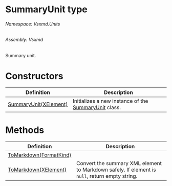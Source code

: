 <a name='T-Vsxmd-Units-SummaryUnit'></a>
# SummaryUnit type

###### Namespace:  Vsxmd.Units

###### Assembly:  Vsxmd

Summary unit.

# Constructors

| Definition | Description |
|-|-|
| [SummaryUnit(XElement)](/Vsxmd.Units/SummaryUnit.md/#M-Vsxmd-Units-SummaryUnit-#ctor-System-Xml-Linq-XElement-) | Initializes a new instance of the [SummaryUnit](/Vsxmd.Units/SummaryUnit.md/#T-Vsxmd-Units-SummaryUnit) class. |

# Methods

| Definition | Description |
|-|-|
| [ToMarkdown(FormatKind)](/Vsxmd.Units/SummaryUnit.md/#M-Vsxmd-Units-SummaryUnit-ToMarkdown-Vsxmd-Units-FormatKind-) |  |
| [ToMarkdown(XElement)](/Vsxmd.Units/SummaryUnit.md/#M-Vsxmd-Units-SummaryUnit-ToMarkdown-System-Xml-Linq-XElement-) | Convert the summary XML element to Markdown safely. If element is `null`, return empty string. |
